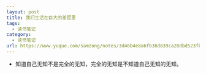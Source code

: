 ```yaml
---
layout: post
title: 我们生活在巨大的差距里
tags:
  - 读书笔记
category:
  - 读书笔记
url: https://www.yuque.com/samzong/notes/3d46b4e8a6fb38d839ca28dbd523fb89
---
```


- 知道自己无知不是完全的无知，完全的无知是不知道自己无知的无知。
